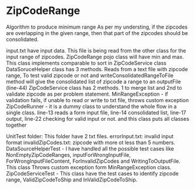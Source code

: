 # ZipCodeRange
Algorithm to produce minimum range
As per my understing, if the zipcodes are overlapping in the given range, then that part of the zipcodes should be consolidated. 

input.txt have input data. This file is being read from the other class for the input range of zipcodes. 
ZipCodeRange pojo class will have min and max. This class implements comparable to sort in ZipCodeService class 
DataSoruceHelper class has 3 methods. Reads from a text file with zipcode range, To test valid zipcode or not and writeConsolidatedRangeToFile method will give the consolidated list of zipcode a range to an outputFile (line-44)
ZipCodeService class has 2 methods. 1 to merge list and 2nd to validate zipcode as per problem statement. 
MinRangeException - if validation fails, if unable to read or write to txt file, throws custom exception
ZipCodeRunner - it is a dummy class to understand the whole flow in a single class.  line-13 reads a form input file, line-14 consolidated list, line-17 output, line-22 checking for valid input or not.  and  this class puts all classes together 

UnitTest folder: 
This folder have 2 txt files. 
    errorInput.txt: invalid input format
    invalidZipCodes.txt: zipcode with more ot less than 5 numbers. 
DataSourceHelperTest - I have handled all the possible test cases like NonEmptyZipCodeRanges, inputForWrongInputFile, ForWrongInputFileContent, ForInvalidZipCodes and WritingToOutputFile. This class Throws custom exception form MinRangeException class.
ZipCodeServiceTest - This class have the test cases to identify zipcode range, ValidZipCodeToShip and InValidZipCodeToShip. 
